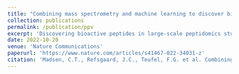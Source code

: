 ```yaml
---
title: "Combining mass spectrometry and machine learning to discover bioactive peptides"
collection: publications
permalink: /publication/ppv
excerpt: 'Discovering bioactive peptides in large-scale peptidomics studies directly from the MS signal. [Code](https://github.com/jancr/ppv)'
date: 2022-10-20
venue: 'Nature Communications'
paperurl: 'https://www.nature.com/articles/s41467-022-34031-z'
citation: 'Madsen, C.T., Refsgaard, J.C., Teufel, F.G. et al. Combining mass spectrometry and machine learning to discover bioactive peptides. Nat Commun 13, 6235 (2022).'
---
```


